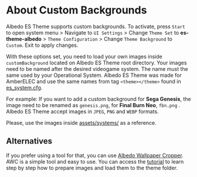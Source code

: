 # About Custom Backgrounds

Albedo ES Theme supports custom backgrounds. To activate, press `Start` to open system menu > Navigate to `UI Settings` > Change `Theme Set` to **es-theme-albedo** > `Theme Configuration` > Change `Theme Background` to `Custom`. Exit to apply changes.

With these options set, you need to load your own images inside `customBackground` located on Albedo ES Theme root directory. Your images need to be named after the desired videogame system. The name must the same used by your Operational System. Albedo ES Theme was made for AmberELEC and use the same names from tag `<theme></theme>` found in [es_system.cfg](https://github.com/AmberELEC/AmberELEC/blob/dev/packages/ui/emulationstation/config/es_systems.cfg).

For example: If you want to add a custom background for **Sega Genesis**, the image need to be renamed as `genesis.png`, for **Final Burn Neo**, `fbn.png` . Albedo ES Theme accept images in `JPEG`, `PNG` and `WEBP` formats.

Please, use the images inside [assets/systems/](assets/systems/) as a reference.

## Alternatives

If you prefer using a tool for that, you can use [Albedo Wallpaper Cropper](https://albedo-wallpaper-cropper.vercel.app/). AWC is a simple tool and easy to use. You can access the [tutorial](https://github.com/mluizvitor/albedo-wallpaper-cropper/blob/master/README.md) to learn step by step how to prepare images and load them to the theme folder.